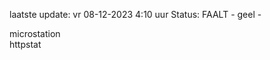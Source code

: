 laatste update: 
vr 08-12-2023  4:10   uur 
Status: FAALT - geel - 
<div class="service Y">microstation</div><div class="service G">httpstat</div>